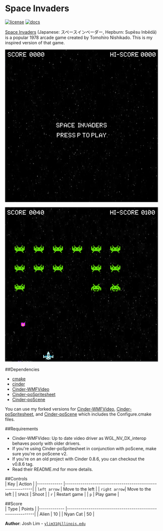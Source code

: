 # Space Invaders

[![license](https://img.shields.io/badge/license-MIT-green)](LICENSE)
[![docs](https://img.shields.io/badge/docs-yes-brightgreen)](docs/README.md)

[Space Invaders](https://en.wikipedia.org/wiki/Space_Invaders) (Japanese: スペースインベーダー, Hepburn: Supēsu Inbēdā)
 is a popular 1978 arcade game created by Tomohiro Nishikado. This is my inspired version of that game.

![alt text](assets/start.png)

![alt text](assets/playing.png)

##Dependencies
  - [cmake](https://cmake.org/)
  - [cinder](https://libcinder.org/)
  - [Cinder-WMFVideo](https://github.com/stimulant/Cinder-WMFVideo) 
  - [Cinder-poSpritesheet](https://github.com/Potion/Cinder-poSpritesheet)
  - [Cinder-poScene](https://github.com/Potion/Cinder-poScene) 

You can use my forked versions for [Cinder-WMFVideo](https://github.com/ylim31/Cinder-WMFVideo),
[Cinder-poSpritesheet](https://github.com/ylim31/Cinder-poSpritesheet),
and [Cinder-poScene](https://github.com/ylim31/Cinder-poScene) which includes the Configure.cmake files. 

##Requirements
  - Cinder-WMFVideo: Up to date video driver as WGL_NV_DX_interop behaves poorly with older drivers.
  - If you're using Cinder-poSpritesheet in conjunction with poScene, make sure you're on poScene v2.
  - If you're on an old project with Cinder 0.8.6, you can checkout the v0.8.6 tag.
  - Read their README.md for more details.

##Controls    
| Key          | Action                                                      |
|------------- |-------------------------------------------------------------|
| `left arrow` | Move to the left                                            |
| `right arrow`| Move to the left                                            |
| `SPACE`      | Shoot                                                       |
| `r`          | Restart game                                                |
| `p`          | Play game                                                   |

##Score  
| Type         | Points                                                      |
|------------- |-------------------------------------------------------------|
| Alien        | 10                                                          |
| Nyan Cat     | 50                                                          |
  
**Author**: Josh Lim - [`ylim31@illinois.edu`](mailto:ylim31@illinois.edu)
